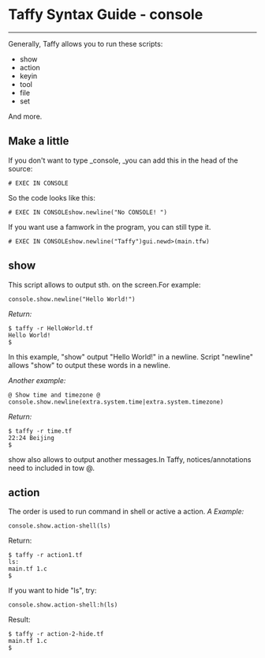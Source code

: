 # Taffy Syntax Guide - console

---

Generally, Taffy allows you to run these scripts:

* show
* action
* keyin
* tool
* file
* set

And more.

## Make a little

If you don't want to type \_console, \_you can add this in the head of the source:

`# EXEC IN CONSOLE`

So the code looks like this:

`# EXEC IN CONSOLEshow.newline("No CONSOLE! ")`

If you want use a famwork in the program, you can still type it.

`# EXEC IN CONSOLEshow.newline("Taffy")gui.newd>(main.tfw)`

## show

This script allows to output sth. on the screen.For example:

```
console.show.newline("Hello World!")
```

_Return:_

```
$ taffy -r HelloWorld.tf
Hello World!
$
```

In this example, "show" output "Hello World!" in a newline. Script "newline" allows "show" to output these words in a newline.

_Another example:_

```
@ Show time and timezone @
console.show.newline(extra.system.time|extra.system.timezone)
```

_Return:_

```
$ taffy -r time.tf
22:24 Beijing
$
```

show also allows to output another messages.In Taffy, notices\/annotations need to included in tow @.

## action

The order is used to run command in shell or active a action.
_A Example:_

```
console.show.action-shell(ls)
```

Return:

```
$ taffy -r action1.tf
ls:
main.tf 1.c
$
```

If you want to hide "ls", try: 

    console.show.action-shell:h(ls)
    
Result:

    $ taffy -r action-2-hide.tf
    main.tf 1.c
    $


